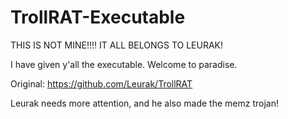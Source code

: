 # TrollRAT-Executable
THIS IS NOT MINE!!!! IT ALL BELONGS TO LEURAK!

I have given y'all the executable.
Welcome to paradise.

Original: https://github.com/Leurak/TrollRAT

Leurak needs more attention, and he also made the memz trojan!
